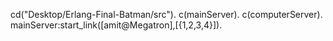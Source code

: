 cd("Desktop/Erlang-Final-Batman/src").
c(mainServer).
c(computerServer).
mainServer:start_link([amit@Megatron],[{1,2,3,4}]).

